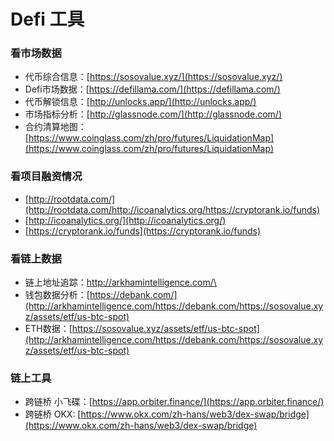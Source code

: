 # Defi 工具

### 看市场数据

* 代币综合信息：[https://sosovalue.xyz/](https://sosovalue.xyz/)
* Defi市场数据：[https://defillama.com/](https://defillama.com/)
* 代币解锁信息：[http://unlocks.app/](http://unlocks.app/)
* 市场指标分析：[http://glassnode.com/](http://glassnode.com/)
* 合约清算地图：[https://www.coinglass.com/zh/pro/futures/LiquidationMap](https://www.coinglass.com/zh/pro/futures/LiquidationMap)

### 看项目融资情况

* [http://rootdata.com/](http://rootdata.com/http://icoanalytics.org/https://cryptorank.io/funds)
* [http://icoanalytics.org/](http://icoanalytics.org/)
* [https://cryptorank.io/funds](https://cryptorank.io/funds)

### 看链上数据

* 链上地址追踪：[http://arkhamintelligence.com/\
  ](http://arkhamintelligence.com/https://debank.com/https://sosovalue.xyz/assets/etf/us-btc-spot)
* 钱包数据分析：[https://debank.com/](http://arkhamintelligence.com/https://debank.com/https://sosovalue.xyz/assets/etf/us-btc-spot)
* ETH数据：[https://sosovalue.xyz/assets/etf/us-btc-spot](http://arkhamintelligence.com/https://debank.com/https://sosovalue.xyz/assets/etf/us-btc-spot)

### 链上工具[ ](http://arkhamintelligence.com/https://debank.com/https://sosovalue.xyz/assets/etf/us-btc-spot)

* 跨链桥 小飞碟：[https://app.orbiter.finance/](https://app.orbiter.finance/)
* 跨链桥 OKX: [https://www.okx.com/zh-hans/web3/dex-swap/bridge](https://www.okx.com/zh-hans/web3/dex-swap/bridge)





